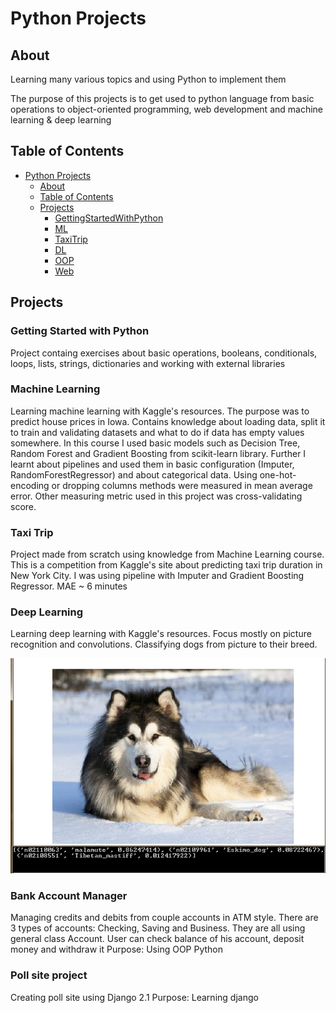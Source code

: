 # Python Projects

## About
Learning many various topics and using Python to implement them

The purpose of this projects is to get used to python language from basic operations to object-oriented programming,
web development and machine learning & deep learning

## Table of Contents
- [Python Projects](#python-projects)
  * [About](#about)
  * [Table of Contents](#table-of-contents)
  * [Projects](#projects)
    + [GettingStartedWithPython](#getting-started-with-python)
    + [ML](#machine-learning)
    + [TaxiTrip](#taxi-trip)
    + [DL](#deep-learning)
    + [OOP](#bank-account-manager)
    + [Web](#django-project)

## Projects
### Getting Started with Python
Project containg exercises about basic operations, booleans, conditionals, loops, lists, strings, dictionaries and
working with external libraries

### Machine Learning
Learning machine learning with Kaggle's resources. The purpose was to predict house prices in Iowa.
Contains knowledge about loading data, split it to train and validating datasets and what to do if data has empty values somewhere.
In this course I used basic models such as Decision Tree, Random Forest and Gradient Boosting from scikit-learn library.
Further I learnt about pipelines and used them in basic configuration (Imputer, RandomForestRegressor) and about categorical data.
Using one-hot-encoding or dropping columns methods were measured in mean average error. 
Other measuring metric used in this project was cross-validating score. 

### Taxi Trip
Project made from scratch using knowledge from Machine Learning course. This is a competition from Kaggle's site about predicting 
taxi trip duration in New York City. I was using pipeline with Imputer and Gradient Boosting Regressor. MAE ~ 6 minutes

### Deep Learning
Learning deep learning with Kaggle's resources. Focus mostly on picture recognition and convolutions.
Classifying dogs from picture to their breed.

<img src="/DL/outputpictures/shortVersionOfDogsClassOutput.png" alt="Recognizing breed of this malamute"/>

### Bank Account Manager
Managing credits and debits from couple accounts in ATM style.
There are 3 types of accounts: Checking, Saving and Business. They are all using general class Account.
User can check balance of his account, deposit money and withdraw it
Purpose: Using OOP Python

### Poll site project
Creating poll site using Django 2.1
Purpose: Learning django
